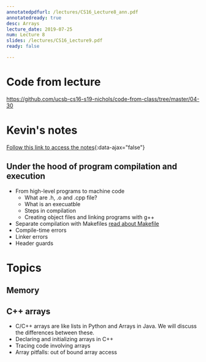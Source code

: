 ```yaml
---
annotatedpdfurl: /lectures/CS16_Lecture8_ann.pdf
annotatedready: true
desc: Arrays
lecture_date: 2019-07-25
num: Lecture 8
slides: /lectures/CS16_Lecture9.pdf
ready: false

---
```



# Code from lecture

<https://github.com/ucsb-cs16-s19-nichols/code-from-class/tree/master/04-30>

# Kevin's notes

[Follow this link to access the notes](/lectures/CS16_Lecture8_Notes.docx){:data-ajax="false"}

## Under the hood of program compilation and execution
* From high-level programs to machine code
    * What are .h, .o and .cpp file?
    * What is an execuatble 
    * Steps in compilation
    * Creating object files and linking programs with g++
* Separate compilation with Makefiles [read about Makefile](https://foo.cs.ucsb.edu/16wiki/index.php/C%2B%2B:_Separate_Compilation_and_Makefiles)
* Compile-time errors
* Linker errors
* Header guards


# Topics

## Memory

## C++ arrays
* C/C++ arrays are like lists in Python and Arrays in Java. We will discuss the differences between these.
* Declaring and initializing arrays in C++
* Tracing code involving arrays
* Array pitfalls: out of bound array access
